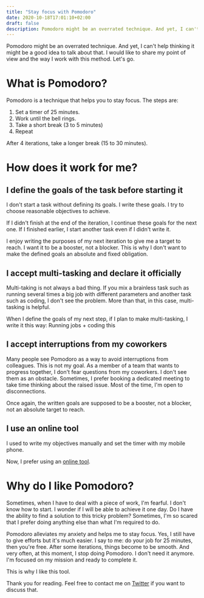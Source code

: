 ```yaml
---
title: "Stay focus with Pomodoro"
date: 2020-10-18T17:01:10+02:00
draft: false
description: Pomodoro might be an overrated technique. And yet, I can't help thinking it might be a good idea to talk about that. I would like to share my point of view and the way I work with this method. Let's go.
---
```


Pomodoro might be an overrated technique. And yet, I can't help thinking it might be a good idea to talk about that. I would like to share my point of view and the way I work with this method. Let's go.

# What is Pomodoro?
Pomodoro is a technique that helps you to stay focus. The steps are:

1. Set a timer of 25 minutes.
2. Work until the bell rings.
3. Take a short break (3 to 5 minutes)
4. Repeat

After 4 iterations, take a longer break (15 to 30 minutes).

# How does it work for me?

## I define the goals of the task before starting it
I don't start a task without defining its goals. I write these goals.
I try to choose reasonable objectives to achieve.

If I didn't finish at the end of the iteration, I continue these goals for the next one.
If I finished earlier, I start another task even if I didn't write it.

I enjoy writing the purposes of my next iteration to give me a target to reach. I want it to be a booster, not a blocker. This is why I don't want to make the defined goals an absolute and fixed obligation. 

## I accept multi-tasking and declare it officially
Multi-taking is not always a bad thing. If you mix a brainless task such as running several times a big job with different parameters and another task such as coding, I don't see the problem. More than that, in this case, multi-tasking is helpful.

When I define the goals of my next step, if I plan to make multi-tasking, I write it this way:
Running jobs + coding this

## I accept interruptions from my coworkers
Many people see Pomodoro as a way to avoid interruptions from colleagues. This is not my goal. As a member of a team that wants to progress together, I don't fear questions from my coworkers. I don't see them as an obstacle. Sometimes, I prefer booking a dedicated meeting to take time thinking about the raised issue. Most of the time, I'm open to disconnections.

Once again, the written goals are supposed to be a booster, not a blocker, not an absolute target to reach.

## I use an online tool
I used to write my objectives manually and set the timer with my mobile phone.

Now, I prefer using an [online tool](https://pomodoro-tracker.com/). 

# Why do I like Pomodoro?

Sometimes, when I have to deal with a piece of work, I'm fearful. I don't know how to start. I wonder if I will be able to achieve it one day. Do I have the ability to find a solution to this tricky problem? Sometimes, I'm so scared that I prefer doing anything else than what I'm required to do.

Pomodoro alleviates my anxiety and helps me to stay focus. Yes, I still have to give efforts but it's much easier. I say to me: do your job for 25 minutes, then you're free. After some iterations, things become to be smooth. And very often, at this moment, I stop doing Pomodoro. I don't need it anymore. I'm focused on my mission and ready to complete it. 

This is why I like this tool.


Thank you for reading. Feel free to contact me on [Twitter](https://twitter.com/saby_nastasia) if you want to discuss that.
